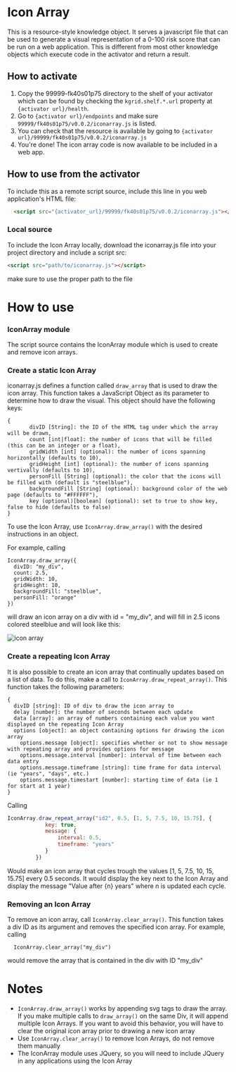 # Icon Array
This is a resource-style knowledge object. It serves a javascript file that can be used to generate 
a visual representation of a 0-100 risk score that can be run on a web application. This is different
from most other knowledge objects which execute code in the activator and return a result.

## How to activate
1. Copy the 99999-fk40s01p75 directory to the shelf of your activator which can be found by checking
 the `kgrid.shelf.*.url` property at `{activator url}/health`. 
 2. Go to `{activator url}/endpoints`
 and make sure `99999/fk40s01p75/v0.0.2/iconarray.js` is listed.
 3. You can check that the 
 resource is available by going to `{activator url}/99999/fk40s01p75/v0.0.2/iconarray.js`
 4. You're done! The icon array code is now available to be included in a web app.

## How to use from the activator
To include this as a remote script source, include this line in you web application's HTML file:
```HTML
  <script src="{activator_url}/99999/fk40s01p75/v0.0.2/iconarray.js"></script>
```

### Local source
To include the Icon Array locally, download the iconarray.js file into your project directory and include a script src:
```HTML
<script src="path/to/iconarray.js"></script>
```
make sure to use the proper path to the file

# How to use

### IconArray module
The script source contains the IconArray module which is used to create and remove icon arrays.

### Create a static Icon Array
iconarray.js defines a function called `draw_array` that is used to draw the icon array. This function takes a JavaScript Object as its parameter to determine how to draw the visual. This object should have the following keys:
```
{
       divID [String]: the ID of the HTML tag under which the array will be drawn,
       count [int|float]: the number of icons that will be filled (this can be an integer or a float),
       gridWidth [int] (optional): the number of icons spanning horizontally (defaults to 10),
       gridHeight [int] (optional): the number of icons spanning vertivally (defaults to 10),
       personFill [String] (optional): the color that the icons will be filled with (default is "steelblue"),
       backgroundFill [String] (optional): background color of the web page (defaults to "#FFFFFF"),
       key (optional)[boolean] (optional): set to true to show key, false to hide (defaults to false)
}
```

To use the Icon Array, use `IconArray.draw_array()` with the desired instructions in an object.

For example, calling
```
IconArray.draw_array({
  divID: "my_div", 
  count: 2.5, 
  gridWidth: 10, 
  gridHeight: 10,
  backgroundFill: "steelblue", 
  personFill: "orange"
})
``` 
will draw an icon array on a div with id = "my_div", and will fill in 2.5 icons colored steelblue and will look like this:

![icon array](https://github.com/kgrid/icon-array/blob/master/icon-array-example.png)


### Create a repeating Icon Array
It is also possible to create an icon array that continually updates based on a list of data. To do this, make a call to `IconArray.draw_repeat_array()`. This function takes the following parameters:
```
{
  divID [string]: ID of div to draw the icon array to
  delay [number]: the number of seconds between each update
  data [array]: an array of numbers containing each value you want displayed on the repeating Icon Array
  options [object]: an object containing options for drawing the icon array
    options.message [object]: specifies whether or not to show message with repeating array and provides options for message
    options.message.interval [number]: interval of time between each data entry
    options.message.timeframe [string]: time frame for data interval (ie "years", "days", etc.) 
    options.message.timestart [number]: starting time of data (ie 1 for start at 1 year)
}
```
Calling
```javascript
IconArray.draw_repeat_array("id2", 0.5, [1, 5, 7.5, 10, 15.75], {
            key: true, 
            message: {
                interval: 0.5,
                timeframe: "years"
            }
         })
```
Would make an icon array that cycles trough the values [1, 5, 7.5, 10, 15, 15.75] every 0.5 seconds. It would display the key next to the Icon Array and display the message "Value after {n} years" where n is updated each cycle.

### Removing an Icon Array
To remove an icon array, call `IconArray.clear_array()`. This function takes a div ID as its argument and removes the specified icon array.
For example, calling
```
  IconArray.clear_array("my_div")
 ```
 would remove the array that is contained in the div with ID "my_div"

# Notes
  * `IconArray.draw_array()` works by appending svg tags to draw the array. If you make multiple calls to `draw_array()` on the same Div, it will append multiple Icon Arrays. If you want to avoid this behavior, you will have to clear the original icon array prior to drawing a new icon array
  * Use `IconArray.clear_array()` to remove Icon Arrays, do not remove them manually
  * The IconArray module uses JQuery, so you will need to include JQuery in any applications using the Icon Array
